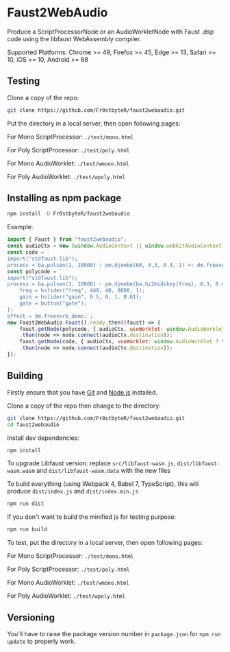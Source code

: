 # Faust2WebAudio

Produce a ScriptProcessorNode or an AudioWorkletNode with Faust .dsp code using the libfaust WebAssembly compiler.

Supported Platforms: Chrome >= 49, Firefox >= 45, Edge >= 13, Safari >= 10, iOS >= 10, Android >= 68

## Testing

Clone a copy of the repo:

```bash
git clone https://github.com/Fr0stbyteR/faust2webaudio.git
```
Put the directory in a local server, then open following pages:

For Mono ScriptProcessor: `./test/mono.html`

For Poly ScriptProcessor: `./test/poly.html`

For Mono AudioWorklet: `./test/wmono.html`

For Poly AudioWorklet: `./test/wpoly.html`

## Installing as npm package

```bash
npm install -D Fr0stbyteR/faust2webaudio
```

Example: 

```JavaScript
import { Faust } from "faust2webaudio";
const audioCtx = new (window.AudioContext || window.webkitAudioContext)();
const code = `
import("stdfaust.lib");
process = ba.pulsen(1, 10000) : pm.djembe(60, 0.3, 0.4, 1) <: dm.freeverb_demo;`;
const polycode = `
import("stdfaust.lib");
process = ba.pulsen(1, 10000) : pm.djembe(ba.hz2midikey(freq), 0.3, 0.4, 1) * gate * gain with {
    freq = hslider("freq", 440, 40, 8000, 1);
    gain = hslider("gain", 0.5, 0, 1, 0.01);
    gate = button("gate");
};
effect = dm.freeverb_demo;`;
new Faust2WebAudio.Faust().ready.then((faust) => {
    faust.getNode(polycode, { audioCtx, useWorklet: window.AudioWorklet ? true : false, voices: 4, args: { "-I": "https://faust.grame.fr/tools/editor/libraries/" } })
    .then(node => node.connect(audioCtx.destination));
    faust.getNode(code, { audioCtx, useWorklet: window.AudioWorklet ? true : false, args: { "-I": "https://faust.grame.fr/tools/editor/libraries/" } })
    .then(node => node.connect(audioCtx.destination));
});
```

## Building

Firstly ensure that you have [Git](https://git-scm.com/downloads) and [Node.js](https://nodejs.org/) installed.

Clone a copy of the repo then change to the directory:

```bash
git clone https://github.com/Fr0stbyteR/faust2webaudio.git
cd faust2webaudio
```
Install dev dependencies:

```bash
npm install
```

To upgrade Libfaust version: replace `src/libfaust-wasm.js`, `dist/libfaust-wasm.wasm` and `dist/libfaust-wasm.data` with the new files

To build everything (using Webpack 4, Babel 7, TypeScript), this will produce `dist/index.js` and `dist/index.min.js`
```bash
npm run dist
```

If you don't want to build the minified js for testing purpose:
```bash
npm run build
```
To test, put the directory in a local server, then open following pages:

For Mono ScriptProcessor: `./test/mono.html`

For Poly ScriptProcessor: `./test/poly.html`

For Mono AudioWorklet: `./test/wmono.html`

For Poly AudioWorklet: `./test/wpoly.html`

## Versioning 

You'll have to raise the package version number in `package.json` for `npm run update` to properly work.


